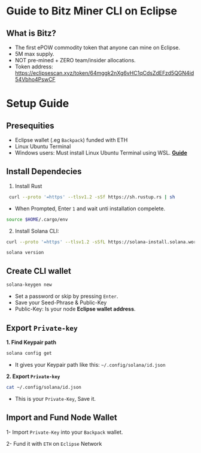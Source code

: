 # Guide to Bitz Miner CLI on Eclipse

## What is Bitz?
- The first ePOW commodity token that anyone can mine on Eclipse.
- 5M max supply.
- NOT pre-mined + ZERO team/insider allocations.
- Token address: https://eclipsescan.xyz/token/64mggk2nXg6vHC1qCdsZdEFzd5QGN4id54Vbho4PswCF

# Setup Guide
## Presequities
- Eclipse wallet (.eg `Backpack`) funded with ETH
- Linux Ubuntu Terminal
- Windows users: Must install Linux Ubuntu Terminal using WSL. **[Guide](https://github.com/0xmoei/Install-Linux-on-Windows)**

## Install Dependecies
1. Install Rust
```bash
 curl --proto '=https' --tlsv1.2 -sSf https://sh.rustup.rs | sh
```
* When Prompted, Enter `1` and wait unti installation compelete.
```bash
source $HOME/.cargo/env
```
2. Install Solana CLI:
```bash
curl --proto '=https' --tlsv1.2 -sSfL https://solana-install.solana.workers.dev | bash
```
```
solana version
```

## Create CLI wallet
```bash
solana-keygen new
```
* Set a password or skip by pressing `Enter`.
* Save your Seed-Phrase & Public-Key
* Public-Key: Is your node **Eclipse wallet address**.

## Export `Private-key`
**1. Find Keypair path**
```bash
solana config get
```
* It gives your Keypair path like this: `~/.config/solana/id.json`

**2. Export `Private-key`**
```bash
cat ~/.config/solana/id.json
```
* This is your `Private-Key`, Save it.

## Import and Fund Node Wallet
1- Import `Private-Key` into your `Backpack` wallet.

2- Fund it with `ETH` on `Eclipse` Network

## 

